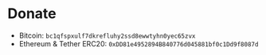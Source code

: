
# Donate

- Bitcoin: `bc1qfspxulf7dkrefluhy2ssd8ewwtyhn0yec65zvx`
- Ethereum & Tether ERC20: `0xDD81e4952894B840776d045881bf0c1Dd9f8087d`

